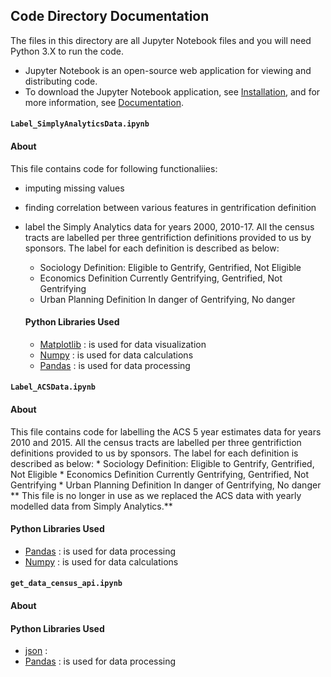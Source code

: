 ## Code Directory Documentation  

The files in this directory are all Jupyter Notebook files and you will need Python 3.X to run the code.  
* Jupyter Notebook is an open-source web application for viewing and distributing code.  
* To download the Jupyter Notebook application, see [Installation](https://jupyter.org/install.html), and for more information, see [Documentation](https://jupyter.org/documentation.html). 
  
#### `Label_SimplyAnalyticsData.ipynb` 

  #### About
  This file contains code for following functionaliies:
* imputing missing values
* finding correlation between various features in gentrification definition
* label the Simply Analytics data for years 2000, 2010-17. All the census tracts are labelled per three gentrifiction definitions provided to us by sponsors. The label for each definition is described as below:
    - Sociology Definition: 
    Eligible to Gentrify, Gentrified, Not Eligible
    - Economics Definition
    Currently Gentrifying, Gentrified, Not Gentrifying
    - Urban Planning Definition
    In danger of Gentrifying, No danger
    
  #### Python Libraries Used
  - [Matplotlib](https://matplotlib.org) : is used for data visualization  
  - [Numpy](http://www.numpy.org) : is used for data calculations
  - [Pandas](http://pandas.pydata.org) : is used for data processing  
  
#### `Label_ACSData.ipynb`

  #### About
  This file contains code for labelling the ACS 5 year estimates data for years 2010 and 2015. All the census tracts are labelled per three gentrifiction definitions provided to us by sponsors. The label for each definition is described as below:
    * Sociology Definition: 
    Eligible to Gentrify, Gentrified, Not Eligible
    * Economics Definition
    Currently Gentrifying, Gentrified, Not Gentrifying
    * Urban Planning Definition
    In danger of Gentrifying, No danger
  ** This file is no longer in use as we replaced the ACS data with yearly modelled data from Simply Analytics.**
  #### Python Libraries Used
  - [Pandas](http://pandas.pydata.org) : is used for data processing
  - [Numpy](http://www.numpy.org) : is used for data calculations
  
#### `get_data_census_api.ipynb`

  #### About
  
  #### Python Libraries Used
   - [json](https://docs.python.org/3/library/json.html) : 
   - [Pandas](http://pandas.pydata.org) : is used for data processing  
